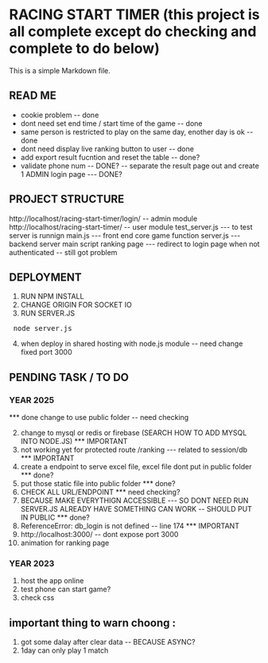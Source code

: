 # RACING START TIMER (this project is all complete except do checking and complete to do below)

This is a simple Markdown file.

## READ ME

- cookie problem -- done
- dont need set end time / start time of the game -- done
- same person is restricted to play on the same day, enother day is ok -- done
- dont need display live ranking button to user -- done
- add export result fucntion and reset the table -- done?
- validate phone num -- DONE?
  -- separate the result page out and create 1 ADMIN login page --- DONE?

## PROJECT STRUCTURE

http://localhost/racing-start-timer/login/ -- admin module
http://localhost/racing-start-timer/ -- user module
test_server.js --- to test server is runnign
main.js --- front end core game function
server.js --- backend server main script
ranking page --- redirect to login page when not authenticated -- still got problem

## DEPLOYMENT

1. RUN NPM INSTALL
2. CHANGE ORIGIN FOR SOCKET IO
3. RUN SERVER.JS
<pre> node server.js </pre>
4. when deploy in shared hosting with node.js module -- need change fixed port 3000

## PENDING TASK / TO DO

### YEAR 2025

\*\*\* done change to use public folder -- need checking

2. change to mysql or redis or firebase (SEARCH HOW TO ADD MYSQL INTO NODE.JS) \*\*\* IMPORTANT
3. not working yet for protected route /ranking --- related to session/db \*\*\* IMPORTANT
4. create a endpoint to serve excel file, excel file dont put in public folder \*\*\* done?
5. put those static file into public folder \*\*\* done?
6. CHECK ALL URL/ENDPOINT \*\*\* need checking?
7. BECAUSE MAKE EVERYTHIGN ACCESSIBLE --- SO DONT NEED RUN SERVER.JS ALREADY HAVE SOMETHING CAN WORK -- SHOULD PUT IN PUBLIC \*\*\* done?
8. ReferenceError: db_login is not defined -- line 174 \*\*\* IMPORTANT
9. http://localhost:3000/ -- dont expose port 3000
10. animation for ranking page

### YEAR 2023

1. host the app online
2. test phone can start game?
3. check css

## important thing to warn choong :

1. got some dalay after clear data -- BECAUSE ASYNC?
2. 1day can only play 1 match
